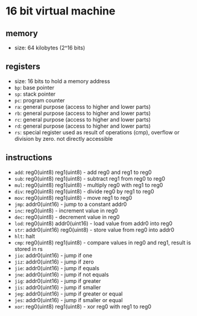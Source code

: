 # 16 bit virtual machine
## memory
 - size: 64 kilobytes (2^16 bits)

## registers
 - size: 16 bits to hold a memory address
 - `bp`: base pointer
 - `sp`: stack pointer
 - `pc`: program counter
 - `ra`: general purpose (access to higher and lower parts)
 - `rb`: general purpose (access to higher and lower parts)
 - `rc`: general purpose (access to higher and lower parts)
 - `rd`: general purpose (access to higher and lower parts)
 - `rs`: special register used as result of operations (cmp), overflow or division by zero. not directly accessible

## instructions
 - `add`: reg0(uint8) reg1(uint8) - add reg0 and reg1 to reg0
 - `sub`: reg0(uint8) reg1(uint8) - subtract reg1 from reg0 to reg0
 - `mul`: reg0(uint8) reg1(uint8) - multiply reg0 with reg1 to reg0
 - `div`: reg0(uint8) reg1(uint8) - divide reg0 by reg1 to reg0
 - `mov`: reg0(uint8) reg1(uint8) - move reg1 to reg0
 - `jmp`: addr0(uint16) - jump to a constant addr0
 - `inc`: reg0(uint8) - increment value in reg0
 - `dec`: reg0(uint8) - decrement value in reg0
 - `lod`: reg0(uint8) addr0(uint16) - load value from addr0 into reg0
 - `str`: addr0(uint16) reg0(uint8) - store value from reg0 into addr0
 - `hlt`: halt
 - `cmp`: reg0(uint8) reg1(uint8) - compare values in reg0 and reg1, result is stored in rs
 - `jio`: addr0(uint16) - jump if one
 - `jiz`: addr0(uint16) - jump if zero
 - `jie`: addr0(uint16) - jump if equals
 - `jne`: addr0(uint16) - jump if not equals
 - `jig`: addr0(uint16) - jump if greater
 - `jis`: addr0(uint16) - jump if smaller
 - `jeg`: addr0(uint16) - jump if greater or equal
 - `jes`: addr0(uint16) - jump if smaller or equal
 - `xor`: reg0(uint8) reg1(uint8) - xor reg0 with reg1 to reg0
